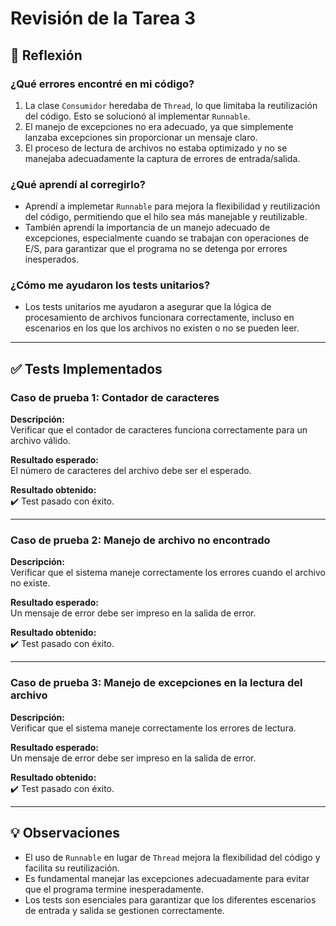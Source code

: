 # Revisión de la Tarea 3

## 📌 Reflexión

### ¿Qué errores encontré en mi código?

1. La clase `Consumidor` heredaba de `Thread`, lo que limitaba la reutilización del código. Esto se solucionó al implementar `Runnable`.
2. El manejo de excepciones no era adecuado, ya que simplemente lanzaba excepciones sin proporcionar un mensaje claro.
3. El proceso de lectura de archivos no estaba optimizado y no se manejaba adecuadamente la captura de errores de entrada/salida.

### ¿Qué aprendí al corregirlo?

- Aprendí a implemetar `Runnable` para mejora la flexibilidad y reutilización del código, permitiendo que el hilo sea más manejable y reutilizable.
- También aprendí la importancia de un manejo adecuado de excepciones, especialmente cuando se trabajan con operaciones de E/S, para garantizar que el programa no se detenga por errores inesperados.

### ¿Cómo me ayudaron los tests unitarios?

- Los tests unitarios me ayudaron a asegurar que la lógica de procesamiento de archivos funcionara correctamente, incluso en escenarios en los que los archivos no existen o no se pueden leer.
---

## ✅ Tests Implementados

### Caso de prueba 1: Contador de caracteres

**Descripción:**  
Verificar que el contador de caracteres funciona correctamente para un archivo válido.

**Resultado esperado:**  
El número de caracteres del archivo debe ser el esperado.

**Resultado obtenido:**  
✔️ Test pasado con éxito.

---

### Caso de prueba 2: Manejo de archivo no encontrado

**Descripción:**  
Verificar que el sistema maneje correctamente los errores cuando el archivo no existe.

**Resultado esperado:**  
Un mensaje de error debe ser impreso en la salida de error.

**Resultado obtenido:**  
✔️ Test pasado con éxito.

---

### Caso de prueba 3: Manejo de excepciones en la lectura del archivo

**Descripción:**  
Verificar que el sistema maneje correctamente los errores de lectura.

**Resultado esperado:**  
Un mensaje de error debe ser impreso en la salida de error.

**Resultado obtenido:**  
✔️ Test pasado con éxito.

---

## 💡 Observaciones

- El uso de `Runnable` en lugar de `Thread` mejora la flexibilidad del código y facilita su reutilización.
- Es fundamental manejar las excepciones adecuadamente para evitar que el programa termine inesperadamente.
- Los tests son esenciales para garantizar que los diferentes escenarios de entrada y salida se gestionen correctamente.
